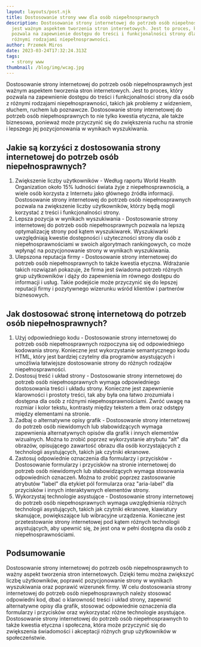 ```yaml
---
layout: layouts/post.njk
title: Dostosowanie strony www dla osób niepełnosprawnych
description: Dostosowanie strony internetowej do potrzeb osób niepełnosprawnych
  jest ważnym aspektem tworzenia stron internetowych. Jest to proces, który
  pozwala na zapewnienie dostępu do treści i funkcjonalności strony dla osób z
  różnymi rodzajami niepełnosprawności.
author: Przemek Miros
date: 2023-03-24T17:32:24.313Z
tags:
  - strony www
thumbnail: /blog/img/wcag.jpg
---
```

Dostosowanie strony internetowej do potrzeb osób niepełnosprawnych jest ważnym aspektem tworzenia stron internetowych. Jest to proces, który pozwala na zapewnienie dostępu do treści i funkcjonalności strony dla osób z różnymi rodzajami niepełnosprawności, takich jak problemy z widzeniem, słuchem, ruchem lub poznawcze. Dostosowanie strony internetowej do potrzeb osób niepełnosprawnych to nie tylko kwestia etyczna, ale także biznesowa, ponieważ może przyczynić się do zwiększenia ruchu na stronie i lepszego jej pozycjonowania w wynikach wyszukiwania.

## Jakie są korzyści z dostosowania strony internetowej do potrzeb osób niepełnosprawnych?

1. Zwiększenie liczby użytkowników - Według raportu World Health Organization około 15% ludności świata żyje z niepełnosprawnością, a wiele osób korzysta z Internetu jako głównego źródła informacji. Dostosowanie strony internetowej do potrzeb osób niepełnosprawnych pozwala na zwiększenie liczby użytkowników, którzy będą mogli korzystać z treści i funkcjonalności strony.
2. Lepsza pozycja w wynikach wyszukiwania - Dostosowanie strony internetowej do potrzeb osób niepełnosprawnych pozwala na lepszą optymalizację strony pod kątem wyszukiwarek. Wyszukiwarki uwzględniają kwestie dostępności i użyteczności strony dla osób z niepełnosprawnościami w swoich algorytmach rankingowych, co może wpłynąć na pozycjonowanie strony w wynikach wyszukiwania.
3. Ulepszona reputacja firmy - Dostosowanie strony internetowej do potrzeb osób niepełnosprawnych to także kwestia etyczna. Wdrażanie takich rozwiązań pokazuje, że firma jest świadoma potrzeb różnych grup użytkowników i dąży do zapewnienia im równego dostępu do informacji i usług. Takie podejście może przyczynić się do lepszej reputacji firmy i pozytywnego wizerunku wśród klientów i partnerów biznesowych.

## Jak dostosować stronę internetową do potrzeb osób niepełnosprawnych?

1. Użyj odpowiedniego kodu - Dostosowanie strony internetowej do potrzeb osób niepełnosprawnych rozpoczyna się od odpowiedniego kodowania strony. Konieczne jest wykorzystanie semantycznego kodu HTML, który jest bardziej czytelny dla programów asystujących i umożliwia łatwiejsze dostosowanie strony do różnych rodzajów niepełnosprawności.
2. Dostosuj treść i układ strony - Dostosowanie strony internetowej do potrzeb osób niepełnosprawnych wymaga odpowiedniego dostosowania treści i układu strony. Konieczne jest zapewnienie klarowności i prostoty treści, tak aby była ona łatwo zrozumiała i dostępna dla osób z różnymi niepełnosprawnościami. Zwróć uwagę na rozmiar i kolor tekstu, kontrasty między tekstem a tłem oraz odstępy między elementami na stronie.
3. Zadbaj o alternatywne opisy grafik - Dostosowanie strony internetowej do potrzeb osób niewidomych lub słabowidzących wymaga zapewnienia alternatywnych opisów dla grafik i innych elementów wizualnych. Można to zrobić poprzez wykorzystanie atrybutu "alt" dla obrazów, opisującego zawartość obrazu dla osób korzystających z technologii asystujących, takich jak czytniki ekranowe.
4. Zastosuj odpowiednie oznaczenia dla formularzy i przycisków - Dostosowanie formularzy i przycisków na stronie internetowej do potrzeb osób niewidomych lub słabowidzących wymaga stosowania odpowiednich oznaczeń. Można to zrobić poprzez zastosowanie atrybutów "label" dla etykiet pól formularza oraz "aria-label" dla przycisków i innych interaktywnych elementów strony.
5. Wykorzystaj technologie asystujące - Dostosowanie strony internetowej do potrzeb osób niepełnosprawnych wymaga uwzględnienia różnych technologii asystujących, takich jak czytniki ekranowe, klawiatury skanujące, powiększające lub wibracyjne urządzenia. Konieczne jest przetestowanie strony internetowej pod kątem różnych technologii asystujących, aby upewnić się, że jest ona w pełni dostępna dla osób z niepełnosprawnościami.

## Podsumowanie

Dostosowanie strony internetowej do potrzeb osób niepełnosprawnych to ważny aspekt tworzenia stron internetowych. Dzięki temu można zwiększyć liczbę użytkowników, poprawić pozycjonowanie strony w wynikach wyszukiwania oraz poprawić wizerunek firmy. W celu dostosowania strony internetowej do potrzeb osób niepełnosprawnych należy stosować odpowiedni kod, dbać o klarowność treści i układ strony, zapewnić alternatywne opisy dla grafik, stosować odpowiednie oznaczenia dla formularzy i przycisków oraz wykorzystać różne technologie asystujące. Dostosowanie strony internetowej do potrzeb osób niepełnosprawnych to także kwestia etyczna i społeczna, która może przyczynić się do zwiększenia świadomości i akceptacji różnych grup użytkowników w społeczeństwie.